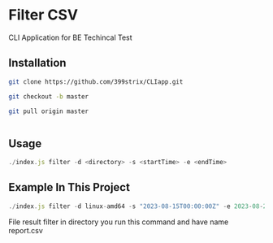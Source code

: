 
# Filter CSV

CLI Application for BE Techincal Test


## Installation

```bash
git clone https://github.com/399strix/CLIapp.git
```
```bash
git checkout -b master
```
```bash
git pull origin master
```
```bash

```

    
## Usage

```javascript
./index.js filter -d <directory> -s <startTime> -e <endTime>
```

## Example In This Project

```javascript
./index.js filter -d linux-amd64 -s "2023-08-15T00:00:00Z" -e 2023-08-29T23:59:59Z"
```

File result filter in directory you run this command and have name report.csv
